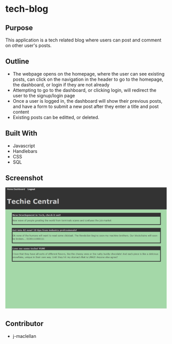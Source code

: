 # tech-blog

## Purpose

This application is a tech related blog where users can post and comment on other user's posts.

## Outline

- The webpage opens on the homepage, where the user can see existing posts, can click on the navigation in the header to go to the homepage, the dashboard, or login if they are not already
- Attempting to go to the dashboard, or clicking login, will redirect the user to the signup/login page
- Once a user is logged in, the dashboard will show their previous posts, and have a form to submit a new post after they enter a title and post content
- Existing posts can be editted, or deleted.

## Built With

- Javascript
- Handlebars
- CSS
- SQL

## Screenshot

![Screenshot](./assets/READMEIMG.jpg)

## Contributor

- j-maclellan
